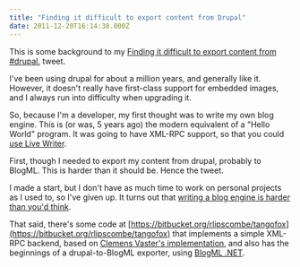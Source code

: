 ```yaml
---
title: "Finding it difficult to export content from Drupal"
date: 2011-12-20T16:14:38.000Z
---
```

This is some background to my [Finding it difficult to export content from #drupal.](https://twitter.com/#!/rogerlipscombe/status/146682447667544064) tweet.

I've been using drupal for about a million years, and generally like it. However, it doesn't really have first-class support for embedded images, and I always run into difficulty when upgrading it.

So, because I'm a developer, my first thought was to write my own blog engine. This is (or was, 5 years ago) the modern equivalent of a "Hello World" program. It was going to have XML-RPC support, so that you could [use Live Writer](http://www.labs.jobserve.com/Articles.aspx/Building-Labs--XML-RPC-Backend-for-Windows-Live-Writer-in-C-with-WCF).

First, though I needed to export my content from drupal, probably to BlogML. This is harder than it should be. Hence the tweet.

I made a start, but I don't have as much time to work on personal projects as I used to, so I've given up. It turns out that [writing a blog engine is harder than you'd think](http://haacked.com/archive/2006/10/06/Rolling_Your_Own_Blog_Engine.aspx).

That said, there's some code at [https://bitbucket.org/rlipscombe/tangofox](https://bitbucket.org/rlipscombe/tangofox) that implements a simple XML-RPC backend, based on [Clemens Vaster's implementation](http://vasters.com/clemensv/PermaLink,guid,679ca50b-c907-4831-81c4-369ef7b85839.aspx), and also has the beginnings of a drupal-to-BlogML exporter, using [BlogML .NET](http://blogml.codeplex.com/).